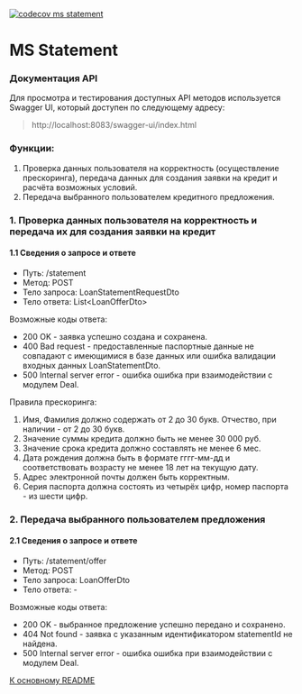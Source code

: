[![codecov ms statement](https://codecov.io/github/DKavtasyev/CreditBank/branch/feature%2Fadd_docker_and_ci/graph/badge.svg?flag=statement&token=EG63IGUXHV)](https://codecov.io/github/DKavtasyev/CreditBank)
# MS Statement
### Документация API
Для просмотра и тестирования доступных API методов используется Swagger UI, который доступен по следующему адресу:
> http://localhost:8083/swagger-ui/index.html

### Функции:
1. Проверка данных пользователя на корректность (осуществление прескоринга), передача данных для создания заявки на
кредит и расчёта возможных условий.
2. Передача выбранного пользователем кредитного предложения.

### 1. Проверка данных пользователя на корректность и передача их для создания заявки на кредит
#### 1.1 Сведения о запросе и ответе

- Путь: /statement
- Метод: POST
- Тело запроса: LoanStatementRequestDto
- Тело ответа: List&lt;LoanOfferDto>

Возможные коды ответа:
- 200 OK - заявка успешно создана и сохранена.
- 400 Bad request - предоставленные паспортные данные не совпадают с имеющимися в базе данных или ошибка валидации
входных данных LoanStatementDto.
- 500 Internal server error - ошибка ошибка при взаимодействии с модулем Deal.

Правила прескоринга:
1. Имя, Фамилия должно содержать от 2 до 30 букв. Отчество, при наличии - от 2 до 30 букв.
2. Значение суммы кредита должно быть не менее 30 000 руб.
3. Значение срока кредита должно составлять не менее 6 мес.
4. Дата рождения должна быть в формате гггг-мм-дд и соответствовать возрасту не менее 18 лет на текущую дату.
5. Адрес электронной почты должен быть корректным.
6. Серия паспорта должна состоять из четырёх цифр, номер паспорта - из шести цифр.

### 2. Передача выбранного пользователем предложения
#### 2.1 Сведения о запросе и ответе

- Путь: /statement/offer
- Метод: POST
- Тело запроса: LoanOfferDto
- Тело ответа: -

Возможные коды ответа:
- 200 OK - выбранное предложение успешно передано и сохранено.
- 404 Not found - заявка c указанным идентификатором statementId не найдена.
- 500 Internal server error - ошибка ошибка при взаимодействии с модулем Deal.

[К основному README](./../README.md)